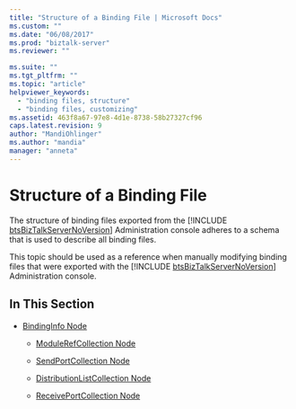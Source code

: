 ```yaml
---
title: "Structure of a Binding File | Microsoft Docs"
ms.custom: ""
ms.date: "06/08/2017"
ms.prod: "biztalk-server"
ms.reviewer: ""

ms.suite: ""
ms.tgt_pltfrm: ""
ms.topic: "article"
helpviewer_keywords: 
  - "binding files, structure"
  - "binding files, customizing"
ms.assetid: 463f8a67-97e8-4d1e-8738-58b27327cf96
caps.latest.revision: 9
author: "MandiOhlinger"
ms.author: "mandia"
manager: "anneta"
---
```

# Structure of a Binding File
The structure of binding files exported from the [!INCLUDE [btsBizTalkServerNoVersion](../includes/btsbiztalkservernoversion-md.md)] Administration console adheres to a schema that is used to describe all binding files.  
  
 This topic should be used as a reference when manually modifying binding files that were exported with the [!INCLUDE [btsBizTalkServerNoVersion](../includes/btsbiztalkservernoversion-md.md)] Administration console.  
  
## In This Section  
  
-   [BindingInfo Node](../core/bindinginfo-node.md)  
  
    -   [ModuleRefCollection Node](../core/modulerefcollection-node.md)  
  
    -   [SendPortCollection Node](../core/sendportcollection-node.md)  
  
    -   [DistributionListCollection Node](../core/distributionlistcollection-node.md)  
  
    -   [ReceivePortCollection Node](../core/receiveportcollection-node.md)